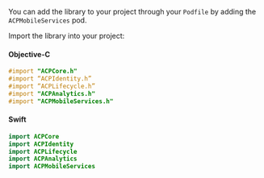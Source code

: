 You can add the library to your project through your `Podfile` by adding the `ACPMobileServices` pod.

Import the library into your project:

#### Objective-C

```objectivec
#import "ACPCore.h"
#import “ACPIdentity.h”
#import “ACPLifecycle.h”
#import "ACPAnalytics.h"
#import "ACPMobileServices.h"
```

#### Swift

```swift
import ACPCore
import ACPIdentity
import ACPLifecycle
import ACPAnalytics
import ACPMobileServices
```